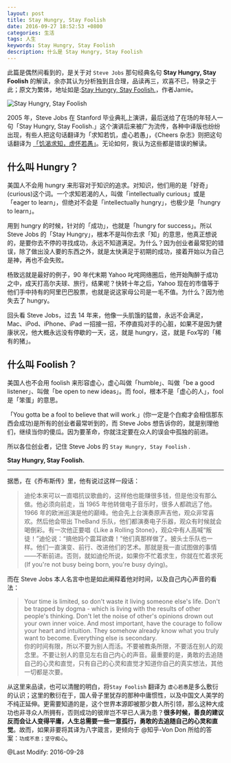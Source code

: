 ```yaml
---
layout: post
title: Stay Hungry, Stay Foolish
date: 2016-09-27 18:52:53 +0800
categories: 生活
tags: 人生
keywords: Stay Hungry, Stay Foolish
description: 什么是 Stay Hungry, Stay Foolish
---
```


此篇是偶然间看到的，是关于对 `Steve Jobs` 那句经典名句 **Stay Hungry, Stay Foolish** 的解读，余亦其认为分析独到且合理，品读再三，欢喜不已，特录之于此；原文为繁体，地址如是:[Stay Hungry, Stay Foolish.](http://mrjamie.cc/2011/09/16/stay-hungry-stay-foolish/)，作者Jamie。

![Stay Hungry, Stay Foolish](//blog.lovejade.cn/assets/images/steve-jobs-feet-toilet.jpg)

2005 年，Steve Jobs 在 Stanford 毕业典礼上演讲，最后送给了在场的年轻人一句「Stay Hungry, Stay Foolish.」这个演讲后来被广为流传，各种中译版也纷纷出现，有些人把这句话翻译为「求知若饥，虚心若愚」，《Cheers 杂志》则把这句话翻译为 [「饥渴求知，虚怀若愚」](http://mmdays.com/2007/04/02/steve-jobs/)。无论如何，我认为这些都是错误的解读。

## **什么叫 Hungry？**

美国人不会用 hungry 来形容对于知识的追求。对知识，他们用的是「好奇」(curious)这个词。一个求知若渴的人，叫做「intellectually curious」或是「eager to learn」，但绝对不会是「intellectually hungry」，也极少是「hungry to learn」。

用到 hungry 的时候，针对的「成功」，也就是「hungry for success」。所以 Steve Jobs 的「Stay Hungry」，根本不是叫你去求「知」的意思，他真正想说的，是要你去不停的寻找成功，永远不知道满足。为什么？因为创业者最常犯的错误，除了做出没人要的东西之外，就是太快满足于初期的成功，接着开始以为自己是神，再也不会失败。

杨致远就是最好的例子，90 年代末期 Yahoo 叱咤网络圈后，他开始陶醉于成功之中，成天打高尔夫球、旅行，结果呢？快转十年之后，Yahoo 现在的市值等于他们手中持有的阿里巴巴股票，也就是说这家母公司是一毛不值。为什么？因为他失去了 hungry。

回头看 Steve Jobs，过去 14 年来，他像一头肌饿的猛兽，永远不会满足，Mac、iPod、iPhone、iPad 一招接一招，不停直捣对手的心脏，如果不是因为健康状况，他大概永远没有停歇的一天，这，就是 hungry，这，就是 Fox写的「稀有的猪」。

## **什么叫 Foolish？**

美国人也不会用 foolish 来形容虚心，虚心叫做「humble」、叫做「be a good listener」、叫做「be open to new ideas」。而 fool，根本不是「虚心的人」，fool 是「笨蛋」的意思。

「You gotta be a fool to believe that will work.」(你一定是个白痴才会相信那东西会成功)是所有的创业者最常听到的，而 Steve Jobs 想告诉你的，就是别理他们，继续当你的傻瓜。因为要革命，你就注定要在众人的误会中孤独的前进。

所以各位创业者，记住 Steve Jobs 的 `Stay Hungry, Stay Foolish` .

**Stay Hungry, Stay Foolish.**

---

据悉，在《乔布斯传》里，他有说过这样一段话：

>迪伦本来可以一直唱抗议歌曲的，这样他也能赚很多钱，但是他没有那么做。他必须向前走，当 1965 年他转做电子音乐时，很多人都疏远了他。1966 年的欧洲巡演是他的巅峰。他会先上台演奏原声吉他，观众非常喜欢。然后他会带出 TheBand 乐队，他们都演奏电子乐器，观众有时候就会喝倒彩。有一次他正要唱《Like a Rolling Stone》，观众中有人高喊“叛徒！”迪伦说：“搞他妈个震耳欲聋！”他们真那样做了。披头士乐队也一样。他们一直演变、前行、改进他们的艺术。那就是我一直试图做的事情——不断前进。否则，就如迪伦所说，如果你不忙着求生，你就在忙着求死 (If you're not busy being born, you're busy dying)。

而在 Steve Jobs 本人名言中也是如此阐释着他对时间，以及自己内心声音的看法：

>Your time is limited, so don't waste it living someone else's life. Don't be trapped by dogma - which is living with the results of other people's thinking. Don't let the noise of other's opinions drown out your own inner voice. And most important, have the courage to follow your heart and intuition. They somehow already know what you truly want to become. Everything else is secondary.    
你的时间有限，所以不要为别人而活。不要被教条所限，不要活在别人的观念里。不要让别人的意见左右自己内心的声音。最重要的是，勇敢的去追随自己的心灵和直觉，只有自己的心灵和直觉才知道你自己的真实想法，其他一切都是次要。

从这里来品读，也可以清醒的明白，将`Stay Foolish` 翻译为 `虚心若愚`是多么敷衍的认识；这里的敷衍在于，国人骨子里犹存的那种中庸惯性，以及中国文人美学的不纯正延伸。更需要知道的是，这个世界本源即被那少数人所引领，那么这种大成功也非寻众人所拥有，否则成功的彼岸岂不早已人满为患？**很多时候，善良的建议反而会让人变得平庸，人生总需要一些一意孤行，勇敢的去追随自己的心灵和直觉**。故而，如果非要将其译为八字箴言，更倾向于 @知乎-Von Don 所给的答案：`功成不息；坚守痴心`。

@Last Modify: 2016-09-28

